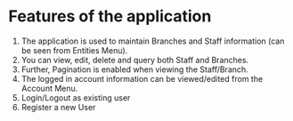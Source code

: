 # Features of the application

1. The application is used to maintain Branches and Staff information (can be seen from Entities Menu).
2. You can view, edit, delete and query both Staff and Branches.
3. Further, Pagination is enabled when viewing the Staff/Branch.
4. The logged in account information can be viewed/edited from the Account Menu.
5. Login/Logout as existing user
6. Register a new User
